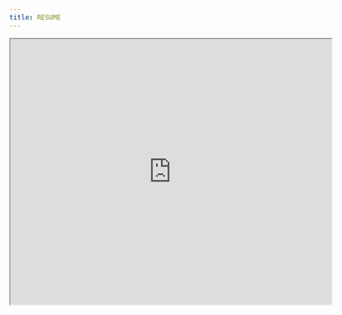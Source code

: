 ```yaml
---
title: RESUME
---
```


<html>
  <head>
    <meta charset="utf-8" />
        <meta name="viewport" content="width=device-width">
  </head>
  <body>
    <object data="/RESUME.pdf" type="application/pdf" style="min-height:92vh;width:100%">
        <iframe src="https://docs.google.com/viewer?srcid=1S1JdQ75sQh0nZrK1INHXEDIC-9XkQzUf&pid=explorer&efh=false&a=v&chrome=false&embedded=true" width="580px" height="480px">
        </iframe>
    </object>
  </body>
</html>

